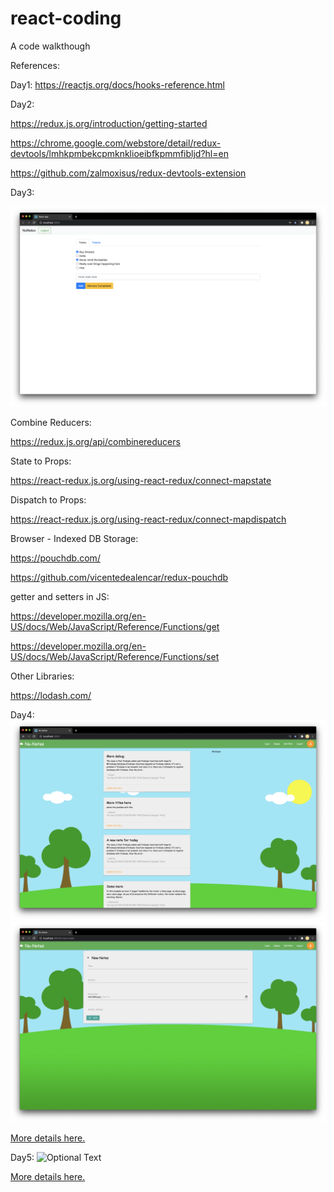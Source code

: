 # react-coding
A code walkthough

References:

Day1: https://reactjs.org/docs/hooks-reference.html

Day2:

https://redux.js.org/introduction/getting-started

https://chrome.google.com/webstore/detail/redux-devtools/lmhkpmbekcpmknklioeibfkpmmfibljd?hl=en

https://github.com/zalmoxisus/redux-devtools-extension



Day3:

![Optional Text](day3-reducers-props-actions/public/screenshot.png)

Combine Reducers:

https://redux.js.org/api/combinereducers

State to Props:

https://react-redux.js.org/using-react-redux/connect-mapstate

Dispatch to Props:

https://react-redux.js.org/using-react-redux/connect-mapdispatch

Browser - Indexed DB Storage:

https://pouchdb.com/

https://github.com/vicentedealencar/redux-pouchdb

getter and setters in JS:

https://developer.mozilla.org/en-US/docs/Web/JavaScript/Reference/Functions/get

https://developer.mozilla.org/en-US/docs/Web/JavaScript/Reference/Functions/set

Other Libraries:

https://lodash.com/


Day4:
![Optional Text](day4-saga-sample-app-nu-notes/public/screenshot1.png)
![Optional Text](day4-saga-sample-app-nu-notes/public/screenshot2.png)

[More details here.](day4-saga-sample-app-nu-notes)

Day5:
![Optional Text](day5-tests-app-gallery/public/screenshot.png)

[More details here.](day5-tests-app-gallery)